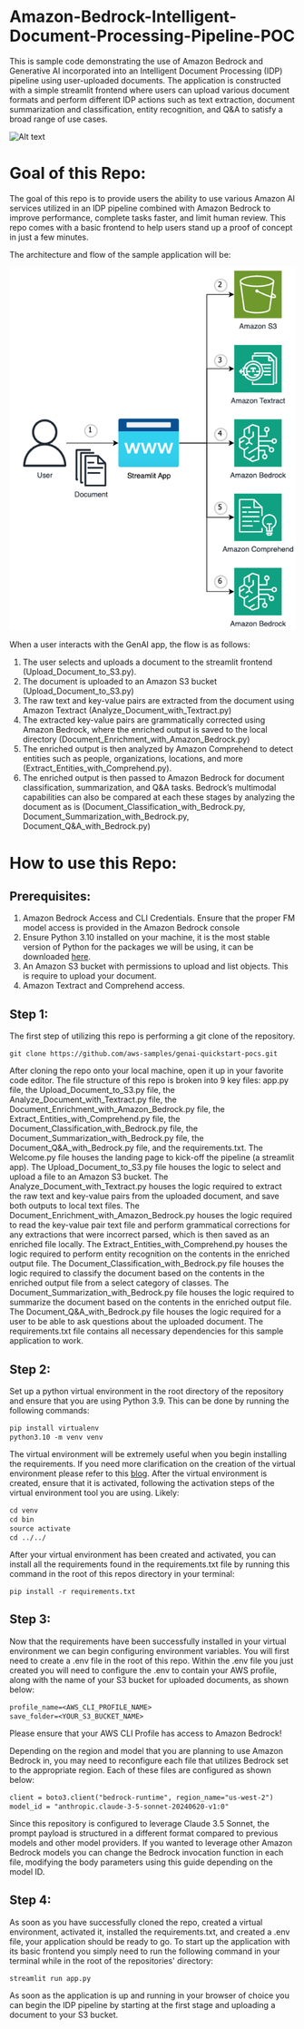 # Amazon-Bedrock-Intelligent-Document-Processing-Pipeline-POC

This is sample code demonstrating the use of Amazon Bedrock and Generative AI incorporated into an Intelligent Document Processing (IDP) pipeline using user-uploaded documents. The application is constructed with a simple streamlit frontend where users can upload various document formats and perform different IDP actions such as text extraction, document summarization and classification, entity recognition, and Q&A to satisfy a broad range of use cases.

![Alt text](images/demo.gif)
# **Goal of this Repo:**

The goal of this repo is to provide users the ability to use various Amazon AI services utilized in an IDP pipeline combined with Amazon Bedrock to improve performance, complete tasks faster, and limit human review. This repo comes with a basic frontend to help users stand up a proof of concept in just a few minutes.

The architecture and flow of the sample application will be:


![Alt text](images/architecture.png "POC Architecture")

When a user interacts with the GenAI app, the flow is as follows:

1. The user selects and uploads a document to the streamlit frontend (Upload_Document_to_S3.py).
2. The document is uploaded to an Amazon S3 bucket (Upload_Document_to_S3.py)
3. The raw text and key-value pairs are extracted from the document using Amazon Textract (Analyze_Document_with_Textract.py)
4. The extracted key-value pairs are grammatically corrected using Amazon Bedrock, where the enriched output is saved to the local directory (Document_Enrichment_with_Amazon_Bedrock.py)
5. The enriched output is then analyzed by Amazon Comprehend to detect entities such as people, organizations, locations, and more (Extract_Entities_with_Comprehend.py).
6. The enriched output is then passed to Amazon Bedrock for document classification, summarization, and Q&A tasks. Bedrock’s multimodal capabilities can also be compared at each these stages by analyzing the document as is (Document_Classification_with_Bedrock.py, Document_Summarization_with_Bedrock.py, Document_Q&A_with_Bedrock.py)

# How to use this Repo:

## Prerequisites:

1. Amazon Bedrock Access and CLI Credentials. Ensure that the proper FM model access is provided in the Amazon Bedrock console
2. Ensure Python 3.10 installed on your machine, it is the most stable version of Python for the packages we will be using, it can be downloaded [here](https://www.python.org/downloads/release/python-3911/).
3. An Amazon S3 bucket with permissions to upload and list objects. This is require to upload your document.
4. Amazon Textract and Comprehend access.

## Step 1:

The first step of utilizing this repo is performing a git clone of the repository.

```
git clone https://github.com/aws-samples/genai-quickstart-pocs.git
```

After cloning the repo onto your local machine, open it up in your favorite code editor. The file structure of this repo is broken into 9 key files: app.py file, the Upload_Document_to_S3.py file, the Analyze_Document_with_Textract.py file, the Document_Enrichment_with_Amazon_Bedrock.py file, the Extract_Entities_with_Comprehend.py file, the Document_Classification_with_Bedrock.py file, the Document_Summarization_with_Bedrock.py file, the Document_Q&A_with_Bedrock.py file, and the requirements.txt. The Welcome.py file houses the landing page to kick-off the pipeline (a streamlit app). The Upload_Document_to_S3.py file houses the logic to select and upload a file to an Amazon S3 bucket. The Analyze_Document_with_Textract.py houses the logic required to extract the raw text and key-value pairs from the uploaded document, and save both outputs to local text files. The Document_Enrichment_with_Amazon_Bedrock.py houses the logic required to read the key-value pair text file and perform grammatical corrections for any extractions that were incorrect parsed, which is then saved as an enriched file locally. The Extract_Entities_with_Comprehend.py houses the logic required to perform entity recognition on the contents in the enriched output file. The Document_Classification_with_Bedrock.py file houses the logic required to classify the document based on the contents in the enriched output file from a select category of classes. The Document_Summarization_with_Bedrock.py file houses the logic required to summarize the document based on the contents in the enriched output file. The Document_Q&A_with_Bedrock.py file houses the logic required for a user to be able to ask questions about the uploaded document. The requirements.txt file contains all necessary dependencies for this sample application to work.

## Step 2:

Set up a python virtual environment in the root directory of the repository and ensure that you are using Python 3.9. This can be done by running the following commands:

```
pip install virtualenv
python3.10 -m venv venv
```

The virtual environment will be extremely useful when you begin installing the requirements. If you need more clarification on the creation of the virtual environment please refer to this [blog](https://www.freecodecamp.org/news/how-to-setup-virtual-environments-in-python/).
After the virtual environment is created, ensure that it is activated, following the activation steps of the virtual environment tool you are using. Likely:

```
cd venv
cd bin
source activate
cd ../../
```

After your virtual environment has been created and activated, you can install all the requirements found in the requirements.txt file by running this command in the root of this repos directory in your terminal:

```
pip install -r requirements.txt
```

## Step 3:

Now that the requirements have been successfully installed in your virtual environment we can begin configuring environment variables. You will first need to create a .env file in the root of this repo. Within the .env file you just created you will need to configure the .env to contain your AWS profile, along with the name of your S3 bucket for uploaded documents, as shown below:

```
profile_name=<AWS_CLI_PROFILE_NAME>
save_folder=<YOUR_S3_BUCKET_NAME>
```

Please ensure that your AWS CLI Profile has access to Amazon Bedrock!

Depending on the region and model that you are planning to use Amazon Bedrock in, you may need to reconfigure each file that utilizes Bedrock set to the appropriate region. Each of these files are configured as shown below:

```
client = boto3.client("bedrock-runtime", region_name="us-west-2")
model_id = "anthropic.claude-3-5-sonnet-20240620-v1:0"
```

Since this repository is configured to leverage Claude 3.5 Sonnet, the prompt payload is structured in a different format compared to previous models and other model providers. If you wanted to leverage other Amazon Bedrock models you can change the Bedrock invocation function in each file, modifying the body parameters using this guide depending on the model ID.

## Step 4:

As soon as you have successfully cloned the repo, created a virtual environment, activated it, installed the requirements.txt, and created a .env file, your application should be ready to go.
To start up the application with its basic frontend you simply need to run the following command in your terminal while in the root of the repositories' directory:

```
streamlit run app.py
```

As soon as the application is up and running in your browser of choice you can begin the IDP pipeline by starting at the first stage and uploading a document to your S3 bucket.
